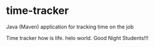# time-tracker
Java (Maven) application for tracking time on the job

Time tracker
how is life.
helo world.
Good Night Students!!!
